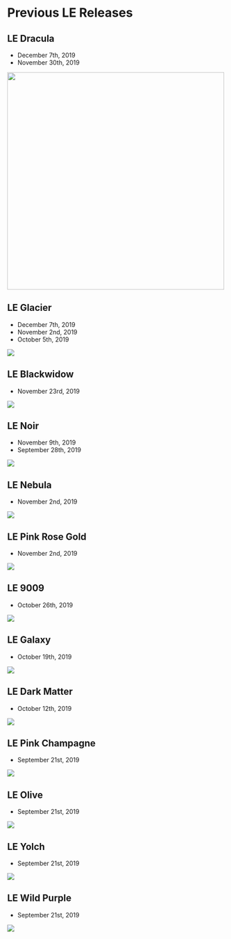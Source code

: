 # Previous LE Releases

## LE Dracula
- December 7th, 2019
- November 30th, 2019

<img src="gx16/1000px/le-dracula.png" width=500px height=500px>

## LE Glacier
- December 7th, 2019
- November 2nd, 2019
- October 5th, 2019

![](gx16/1000px/le-glacier.png)

## LE Blackwidow
- November 23rd, 2019

![](gx16/1000px/le-blackwidow.png)

## LE Noir
- November 9th, 2019
- September 28th, 2019

![](gx16/1000px/le-noir.png)

## LE Nebula
- November 2nd, 2019

![](gx16/1000px/le-nebula.png)

## LE Pink Rose Gold
- November 2nd, 2019

![](gx16/1000px/le-pink-rose-gold.jpg)

## LE 9009
- October 26th, 2019

![](gx16/1000px/le-9009.png)

## LE Galaxy
- October 19th, 2019

![](gx16/1000px/le-galaxy.png)

## LE Dark Matter
- October 12th, 2019

![](gx16/1000px/le-dark-matter.png)

## LE Pink Champagne
- September 21st, 2019

![](gx16/1000px/le-pink-champagne.png)

## LE Olive
- September 21st, 2019

![](gx16/1000px/le-olive.png)

## LE Yolch
- September 21st, 2019

![](gx16/1000px/le-yolch.png)

## LE Wild Purple
- September 21st, 2019

![](gx16/1000px/le-wild-purple.png)
